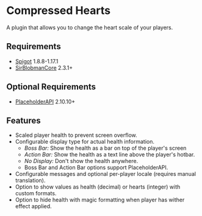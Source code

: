 # Compressed Hearts
A plugin that allows you to change the heart scale of your players.

## Requirements
- [Spigot](https://www.spigotmc.org/) 1.8.8-1.17.1
- [SirBlobmanCore](https://www.spigotmc.org/resources/83189/) 2.3.1+

## Optional Requirements
- [PlaceholderAPI](https://www.spigotmc.org/resources/6245/) 2.10.10+

## Features
- Scaled player health to prevent screen overflow.
- Configurable display type for actual health information.
  - *Boss Bar:* Show the health as a bar on top of the player's screen
  - *Action Bar:* Show the health as a text line above the player's hotbar.
  - *No Display:* Don't show the health anywhere.
  - Boss Bar and Action Bar options support PlaceholderAPI.
- Configurable messages and optional per-player locale (requires manual translation).
- Option to show values as health (decimal) or hearts (integer) with custom formats.
- Option to hide health with magic formatting when player has wither effect applied.
